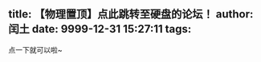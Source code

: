 title: 【物理置顶】点此跳转至硬盘的论坛！
author: 闰土
date: 9999-12-31 15:27:11
tags:
---
点一下就可以啦~
<!--more-->
 <!-- <meta http-equiv="refresh" content="0,url=http://tbdriver.byethost24.com/index.php" > -->